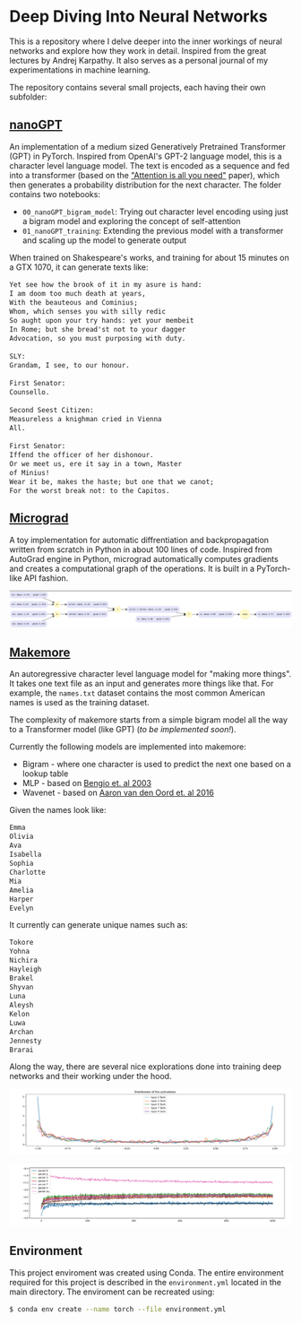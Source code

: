 # Deep Diving Into Neural Networks 

This is a repository where I delve deeper into the inner workings of neural networks and explore how they work in detail. Inspired from the great lectures by Andrej Karpathy. It also serves as a personal journal of my experimentations in machine learning. 

The repository contains several small projects, each having their own subfolder:



## [nanoGPT](https://github.com/hrdkbhatnagar/neural-networks-deep-dive/tree/main/nanoGPT)

An implementation of a medium sized Generatively Pretrained Transformer (GPT) in PyTorch. Inspired from OpenAI's GPT-2 language model, this is a character level language model. The text is encoded as a sequence and fed into a transformer (based on the ["Attention is all you need"]() paper), which then generates a probability distribution for the next character. The folder contains two notebooks:

- `00_nanoGPT_bigram_model`: Trying out character level encoding using just a bigram model and exploring the concept of self-attention
- `01_nanoGPT_training`: Extending the previous model with a transformer and scaling up the model to generate output 



When trained on Shakespeare's works, and training for about 15 minutes on a GTX 1070, it can generate texts like:

```
Yet see how the brook of it in my asure is hand:
I am doom too much death at years,
With the beauteous and Cominius;
Whom, which senses you with silly redic
So aught upon your try hands: yet your membeit
In Rome; but she bread'st not to your dagger
Advocation, so you must purposing with duty.

SLY:
Grandam, I see, to our honour.

First Senator:
Counsello.

Second Seest Citizen:
Measureless a knighman cried in Vienna
All.

First Senator:
Iffend the officer of her dishonour.
Or we meet us, ere it say in a town, Master
of Minius!
Wear it be, makes the haste; but one that we canot;
For the worst break not: to the Capitos.
```



## [Micrograd](https://github.com/hrdkbhatnagar/neural-networks-deep-dive/tree/main/micrograd)

A toy implementation for automatic diffrentiation and backpropagation written from scratch in Python in about 100 lines of code. Inspired from AutoGrad engine in Python, micrograd automatically computes gradients and creates a computational graph of the operations. It is built in a PyTorch-like API fashion. 

![micrograd_plot](https://raw.githubusercontent.com/hrdkbhatnagar/neural-networks-deep-dive/main/images/micrograd_graph.png?token=GHSAT0AAAAAAB5LO6ZHIIAAWTF2BRU3K3O4ZEN7SKQ)



## [Makemore](https://github.com/hrdkbhatnagar/neural-networks-deep-dive/tree/main/makemore)

An autoregressive character level language model for "making more things". It takes one text file as an input and generates more things like that. For example, the `names.txt` dataset contains the most common American names is used as the training dataset. 

The complexity of makemore starts from a simple bigram model all the way to a Transformer model (like GPT) (*to be implemented soon!*). 

Currently the following models are implemented into makemore: 

- Bigram - where one character is used to predict the next one based on a lookup table 
- MLP  - based on [Bengio et. al 2003](https://www.jmlr.org/papers/volume3/bengio03a/bengio03a.pdf) 
- Wavenet - based on [Aaron van den Oord et. al 2016](https://arxiv.org/abs/1609.03499)

Given the names look like:

```
Emma
Olivia
Ava
Isabella
Sophia
Charlotte
Mia
Amelia
Harper
Evelyn
```

It currently can generate unique names such as: 

```
Tokore
Yohna
Nichira
Hayleigh
Brakel
Shyvan
Luna
Aleysh
Kelon
Luwa
Archan
Jennesty
Brarai
```



Along the way, there are several nice explorations done into training deep networks and their working under the hood. 

![activation_graph](https://raw.githubusercontent.com/hrdkbhatnagar/neural-networks-deep-dive/main/images/makemore_activations_graph.png?token=GHSAT0AAAAAAB5LO6ZGH7CRFRWZNVLH6226ZEN7SAQ)

![update_ratio_graph](https://raw.githubusercontent.com/hrdkbhatnagar/neural-networks-deep-dive/main/images/makemore_update_ratio_graph.png?token=GHSAT0AAAAAAB5LO6ZHRPEQSDXESYP2NQE4ZEN7UAQ)

## Environment 

This project enviroment was created using Conda. The entire environment required for this project is described in the ``environment.yml`` located in the main directory.  The enviroment can be recreated using:

```bash
$ conda env create --name torch --file environment.yml
```

